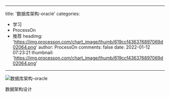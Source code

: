 
---
title: '数据库架构-oracle'
categories: 
 - 学习
 - ProcessOn
 - 推荐
headimg: 'https://img.processon.com/chart_image/thumb/619ccf436376897069d02064.png'
author: ProcessOn
comments: false
date: 2022-01-12 07:23:21
thumbnail: 'https://img.processon.com/chart_image/thumb/619ccf436376897069d02064.png'
---

<div>   
<img class="thumb" alt="数据库架构-oracle" src="https://img.processon.com/chart_image/thumb/619ccf436376897069d02064.png" referrerpolicy="no-referrer">
<p>数据架构设计</p>  
</div>
            